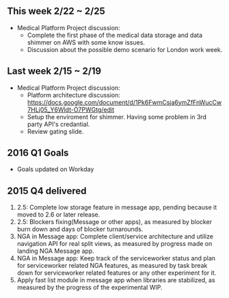 ## This week 2/22 ~ 2/25
* Medical Platform Project discussion:
  - Complete the first phase of the medical data storage and data shimmer on AWS with some know issues.
  - Discussion about the possible demo scenario for London work week.

## Last week 2/15 ~ 2/19
* Medical Platform Project discussion:
  - Platform architecture discussion: https://docs.google.com/document/d/1Pk6FwmCsja6ymZfFnWucCw7HLj05_Y6Wldt-O7PWGtg/edit
  - Setup the enviroment for shimmer. Having some problem in 3rd party API's credantial.
  - Review gating slide.

## 2016 Q1 Goals

* Goals updated on Workday


## 2015 Q4 delivered

1. 2.5: Complete low storage feature in message app, pending because it moved to 2.6 or later release.
2. 2.5: Blockers fixing(Message or other apps), as measured by blocker burn down and days of blocker turnarounds.
3. NGA in Message app: Complete client/service architecture and utilize navigation API for real split views, as measured by progress made on landing NGA Message app.
4. NGA in Message app: Keep track of the serviceworker status and plan for serviceworker related NGA features, as measured by task break down for serviceworker related features or any other experiment for it.
5. Apply fast list module in message app when libraries are stabilized, as measured by the progress of the experimental WIP.  
